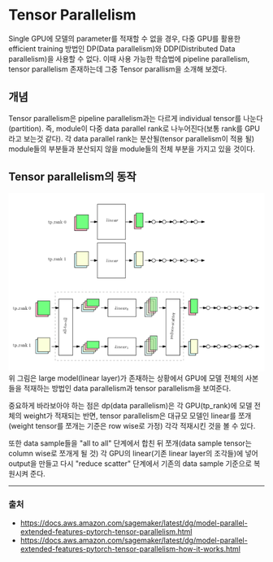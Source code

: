 # Tensor Parallelism
Single GPU에 모델의 parameter를 적재할 수 없을 경우, 다중 GPU를 활용한 efficient training 방법인 DP(Data parallelism)와 DDP(Distributed Data parallelism)을 사용할 수 없다. 이때 사용 가능한 학습법에 pipeline parallelism, tensor parallelism 존재하는데 그중 Tensor parallism을 소개해 보겠다.

## 개념
Tensor parallelism은 pipeline parallelism과는 다르게 individual tensor를 나눈다(partition). 즉, module이 다중 data parallel rank로 나누어진다(보통 rank를 GPU라고 보는것 같다). 각 data parallel rank는 분산될(tensor parallelism이 적용 될) module들의 부분들과 분산되지 않을 module들의 전체 부분을 가지고 있을 것이다.

## Tensor parallelism의 동작
![image1](../image/tensor_parallelism_image1.png)
위 그림은 large model(linear layer)가 존재하는 상황에서 GPU에 모델 전체의 사본들을 적재하는 방법인 data parallelism과 tensor parallelism을 보여준다. 

중요하게 바라보아야 하는 점은 dp(data parallelism)은 각 GPU(tp_rank)에 모델 전체의 weight가 적재되는 반면, tensor parallelism은 대규모 모델인 linear를 쪼개(weight tensor를 쪼개는 기준은 row wise로 가정) 각각 적재시킨 것을 볼 수 있다.

또한 data sample들을 "all to all" 단계에서 합친 뒤 쪼개(data sample tensor는 column wise로 쪼개게 될 것) 각 GPU의 linear(기존 linear layer의 조각들)에 넣어 output을 만들고 다시 "reduce scatter" 단계에서 기존의 data sample 기준으로 복원시켜 준다.

-----
### 출처
* https://docs.aws.amazon.com/sagemaker/latest/dg/model-parallel-extended-features-pytorch-tensor-parallelism.html
* https://docs.aws.amazon.com/sagemaker/latest/dg/model-parallel-extended-features-pytorch-tensor-parallelism-how-it-works.html